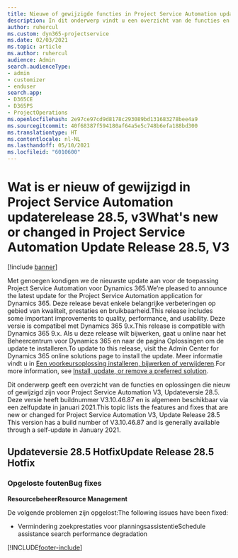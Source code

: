 ```yaml
---
title: Nieuwe of gewijzigde functies in Project Service Automation updateversie 28.5 Hotfix, V3
description: In dit onderwerp vindt u een overzicht van de functies en oplossingen die beschikbaar zijn in Project Service Automation updateversie 28.5 Hotfix, V3.
author: ruhercul
ms.custom: dyn365-projectservice
ms.date: 02/03/2021
ms.topic: article
ms.author: ruhercul
audience: Admin
search.audienceType:
- admin
- customizer
- enduser
search.app:
- D365CE
- D365PS
- ProjectOperations
ms.openlocfilehash: 2e97ce97cd9d8178c293089bd131683278bee4a9
ms.sourcegitcommit: 40f68387f594180af64a5e5c748b6efa188bd300
ms.translationtype: HT
ms.contentlocale: nl-NL
ms.lasthandoff: 05/10/2021
ms.locfileid: "6010600"
---
```

# <a name="whats-new-or-changed-in-project-service-automation-update-release-285-v3"></a><span data-ttu-id="627eb-103">Wat is er nieuw of gewijzigd in Project Service Automation updaterelease 28.5, v3</span><span class="sxs-lookup"><span data-stu-id="627eb-103">What's new or changed in Project Service Automation Update Release 28.5, V3</span></span>

[!include [banner](../includes/psa-now-project-operations.md)]

<span data-ttu-id="627eb-104">Met genoegen kondigen we de nieuwste update aan voor de toepassing Project Service Automation voor Dynamics 365.</span><span class="sxs-lookup"><span data-stu-id="627eb-104">We’re pleased to announce the latest update for the Project Service Automation application for Dynamics 365.</span></span> <span data-ttu-id="627eb-105">Deze release bevat enkele belangrijke verbeteringen op gebied van kwaliteit, prestaties en bruikbaarheid.</span><span class="sxs-lookup"><span data-stu-id="627eb-105">This release includes some important improvements to quality, performance, and usability.</span></span> <span data-ttu-id="627eb-106">Deze versie is compatibel met Dynamics 365 9.x.</span><span class="sxs-lookup"><span data-stu-id="627eb-106">This release is compatible with Dynamics 365 9.x.</span></span> <span data-ttu-id="627eb-107">Als u deze release wilt bijwerken, gaat u online naar het Beheercentrum voor Dynamics 365 en naar de pagina Oplossingen om de update te installeren.</span><span class="sxs-lookup"><span data-stu-id="627eb-107">To update to this release, visit the Admin Center for Dynamics 365 online solutions page to install the update.</span></span> <span data-ttu-id="627eb-108">Meer informatie vindt u in [Een voorkeursoplossing installeren, bijwerken of verwijderen](/power-platform/admin/install-remove-preferred-solution).</span><span class="sxs-lookup"><span data-stu-id="627eb-108">For more information, see [Install, update, or remove a preferred solution](/power-platform/admin/install-remove-preferred-solution).</span></span>

<span data-ttu-id="627eb-109">Dit onderwerp geeft een overzicht van de functies en oplossingen die nieuw of gewijzigd zijn voor Project Service Automation V3, Updateversie 28.5. Deze versie heeft buildnummer V3.10.46.87 en is algemeen beschikbaar via een zelfupdate in januari 2021.</span><span class="sxs-lookup"><span data-stu-id="627eb-109">This topic lists the features and fixes that are new or changed for Project Service Automation V3, Update Release 28.5 This version has a build number of V3.10.46.87 and is generally available through a self-update in January 2021.</span></span>

## <a name="update-release-285-hotfix"></a><span data-ttu-id="627eb-110">Updateversie 28.5 Hotfix</span><span class="sxs-lookup"><span data-stu-id="627eb-110">Update Release 28.5 Hotfix</span></span>

### <a name="bug-fixes"></a><span data-ttu-id="627eb-111">Opgeloste fouten</span><span class="sxs-lookup"><span data-stu-id="627eb-111">Bug fixes</span></span>

<span data-ttu-id="627eb-112">**Resourcebeheer**</span><span class="sxs-lookup"><span data-stu-id="627eb-112">**Resource Management**</span></span>

<span data-ttu-id="627eb-113">De volgende problemen zijn opgelost:</span><span class="sxs-lookup"><span data-stu-id="627eb-113">The following issues have been fixed:</span></span>

- <span data-ttu-id="627eb-114">Vermindering zoekprestaties voor planningsassistentie</span><span class="sxs-lookup"><span data-stu-id="627eb-114">Schedule assistance search performance degradation</span></span>



[!INCLUDE[footer-include](../includes/footer-banner.md)]